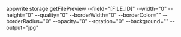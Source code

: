 appwrite storage getFilePreview --fileId="[FILE_ID]" --width="0" --height="0" --quality="0" --borderWidth="0" --borderColor="" --borderRadius="0" --opacity="0" --rotation="0" --background="" --output="jpg" 